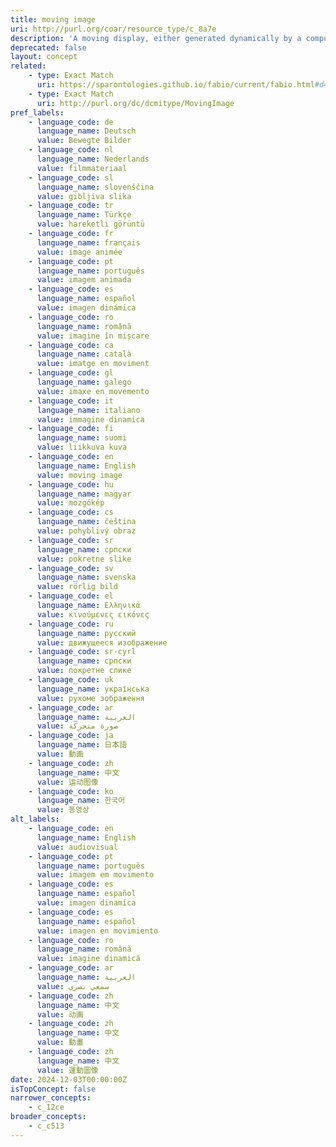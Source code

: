 ```yaml
---
title: moving image
uri: http://purl.org/coar/resource_type/c_8a7e
description: 'A moving display, either generated dynamically by a computer program or formed from a series of pre-recorded still images imparting an impression of motion when shown in succession. [Source: http://purl.org/spar/fabio/MovingImage]'
deprecated: false
layout: concept
related:
    - type: Exact Match
      uri: https://sparontologies.github.io/fabio/current/fabio.html#d4e4212
    - type: Exact Match
      uri: http://purl.org/dc/dcmitype/MovingImage
pref_labels:
    - language_code: de
      language_name: Deutsch
      value: Bewegte Bilder
    - language_code: nl
      language_name: Nederlands
      value: filmmateriaal
    - language_code: sl
      language_name: slovenščina
      value: gibljiva slika
    - language_code: tr
      language_name: Türkçe
      value: hareketli görüntü
    - language_code: fr
      language_name: français
      value: image animée
    - language_code: pt
      language_name: português
      value: imagem animada
    - language_code: es
      language_name: español
      value: imagen dinámica
    - language_code: ro
      language_name: română
      value: imagine în mișcare
    - language_code: ca
      language_name: català
      value: imatge en moviment
    - language_code: gl
      language_name: galego
      value: imaxe en movemento
    - language_code: it
      language_name: italiano
      value: immagine dinamica
    - language_code: fi
      language_name: suomi
      value: liikkuva kuva
    - language_code: en
      language_name: English
      value: moving image
    - language_code: hu
      language_name: magyar
      value: mozgókép
    - language_code: cs
      language_name: čeština
      value: pohyblivý obraz
    - language_code: sr
      language_name: српски
      value: pokretne slike
    - language_code: sv
      language_name: svenska
      value: rörlig bild
    - language_code: el
      language_name: Ελληνικά
      value: κινούμενες εικόνες
    - language_code: ru
      language_name: русский
      value: движущееся изображение
    - language_code: sr-cyrl
      language_name: српски
      value: покретне слике
    - language_code: uk
      language_name: українська
      value: рухоме зображення
    - language_code: ar
      language_name: العربية
      value: صورة متحركة
    - language_code: ja
      language_name: 日本語
      value: 動画
    - language_code: zh
      language_name: 中文
      value: 运动图像
    - language_code: ko
      language_name: 한국어
      value: 동영상
alt_labels:
    - language_code: en
      language_name: English
      value: audiovisual
    - language_code: pt
      language_name: português
      value: imagem em movimento
    - language_code: es
      language_name: español
      value: imagen dinamica
    - language_code: es
      language_name: español
      value: imagen en movimiento
    - language_code: ro
      language_name: română
      value: imagine dinamică
    - language_code: ar
      language_name: العربية
      value: سمعي بصري
    - language_code: zh
      language_name: 中文
      value: 动画
    - language_code: zh
      language_name: 中文
      value: 動畫
    - language_code: zh
      language_name: 中文
      value: 運動圖像
date: 2024-12-03T00:00:00Z
isTopConcept: false
narrower_concepts:
    - c_12ce
broader_concepts:
    - c_c513
---
```


